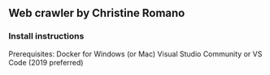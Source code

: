 ## Web crawler by Christine Romano

### Install instructions
Prerequisites: 
Docker for Windows (or Mac)
Visual Studio Community or VS Code (2019 preferred)
